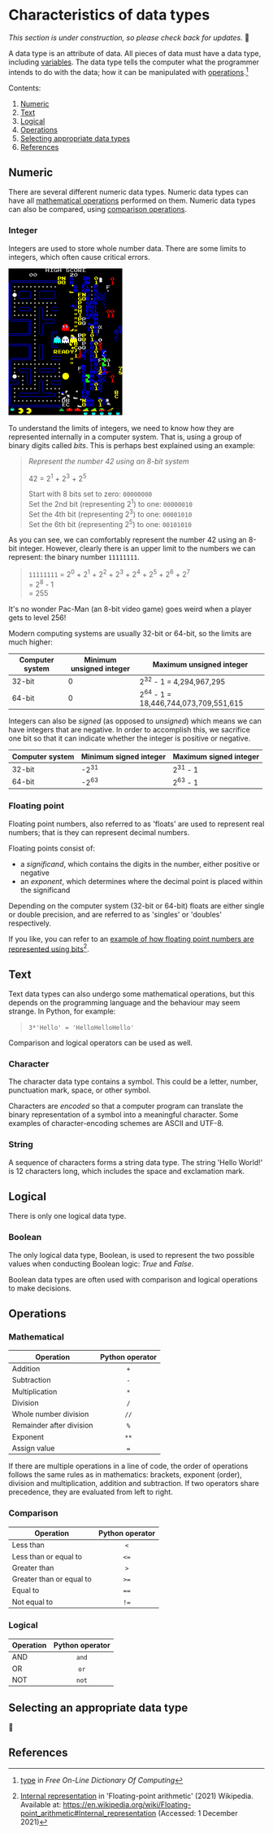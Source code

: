# Characteristics of data types

_This section is under construction, so please check back for updates._ 🚧

A data type is an attribute of data. All pieces of data must have a data type, including [variables](kk319.md#variables). The data type tells the computer what the programmer intends to do with the data; how it can be manipulated with [operations](#operations).[^1] 

Contents:

1. [Numeric](#numeric)
1. [Text](#text)
1. [Logical](#logical)
1. [Operations](#operations)
1. [Selecting appropriate data types](#selecting-an-appropriate-data-type)
1. [References](#references)

## Numeric

There are several different numeric data types. Numeric data types can have all [mathematical operations](#mathematical) performed on them. Numeric data types can also be compared, using [comparison operations](#comparison).

### Integer

Integers are used to store whole number data. There are some limits to integers, which often cause critical errors.

![Integer overflow in Pac-Man](/images/pacman-integer-overflow.png)

To understand the limits of integers, we need to know how they are represented internally in a computer system. That is, using a group of binary digits called _bits_. This is perhaps best explained using an example:

> _Represent the number 42 using an 8-bit system_
>
> 42 = 2<sup>1</sup> + 2<sup>3</sup> + 2<sup>5</sup>
>
> Start with 8 bits set to zero: `00000000`  
Set the 2nd bit (representing 2<sup>1</sup>) to one: `00000010`  
Set the 4th bit (representing 2<sup>3</sup>) to one: `00001010`  
Set the 6th bit (representing 2<sup>5</sup>) to one: `00101010`

As you can see, we can comfortably represent the number 42 using an 8-bit integer. However, clearly there is an upper limit to the numbers we can represent: the binary number `11111111`.

> `11111111` = 2<sup>0</sup> + 2<sup>1</sup> + 2<sup>2</sup> + 2<sup>3</sup> + 2<sup>4</sup> + 2<sup>5</sup> + 2<sup>6</sup> + 2<sup>7</sup>  
= 2<sup>8</sup> - 1  
= 255

It's no wonder Pac-Man (an 8-bit video game) goes weird when a player gets to level 256!

Modern computing systems are usually 32-bit or 64-bit, so the limits are much higher:

| Computer system | Minimum unsigned integer | Maximum unsigned integer |
| --- | --- | --- |
| 32-bit | 0 | 2<sup>32</sup> - 1 = 4,294,967,295 |
| 64-bit | 0 | 2<sup>64</sup> - 1 = 18,446,744,073,709,551,615 |

Integers can also be _signed_ (as opposed to _unsigned_) which means we can have integers that are negative. In order to accomplish this, we sacrifice one bit so that it can indicate whether the integer is positive or negative.

| Computer system | Minimum signed integer | Maximum signed integer |
| --- | --- | --- |
| 32-bit | -2<sup>31</sup> | 2<sup>31</sup> - 1 |
| 64-bit | -2<sup>63</sup> | 2<sup>63</sup> - 1 |

### Floating point

Floating point numbers, also referred to as 'floats' are used to represent real numbers; that is they can represent decimal numbers.

Floating points consist of:
* a _significand_, which contains the digits in the number, either positive or negative
* an _exponent_, which determines where the decimal point is placed within the significand

Depending on the computer system (32-bit or 64-bit) floats are either single or double precision, and are referred to as 'singles' or 'doubles' respectively.

If you like, you can refer to an [example of how floating point numbers are represented using bits](https://en.wikipedia.org/wiki/Floating-point_arithmetic#Internal_representation)[^2].

## Text

Text data types can also undergo some mathematical operations, but this depends on the programming language and the behaviour may seem strange. In Python, for example:

> `3*'Hello' = 'HelloHelloHello'`

Comparison and logical operators can be used as well.

### Character

The character data type contains a symbol. This could be a letter, number, punctuation mark, space, or other symbol.

Characters are _encoded_ so that a computer program can translate the binary representation of a symbol into a meaningful character. Some examples of character-encoding schemes are ASCII and UTF-8.

### String

A sequence of characters forms a string data type. The string 'Hello World!' is 12 characters long, which includes the space and exclamation mark.

## Logical

There is only one logical data type.

### Boolean

The only logical data type, Boolean, is used to represent the two possible values when conducting Boolean logic: _True_ and _False_.

Boolean data types are often used with comparison and logical operations to make decisions.

## Operations

### Mathematical

| Operation | Python operator |
| --- | :---: |
| Addition | `+` |
| Subtraction | `-` |
| Multiplication | `*` |
| Division | `/` |
| Whole number division | `//` |
| Remainder after division | `%` |
| Exponent | `**` |
| Assign value | `=` |

If there are multiple operations in a line of code, the order of operations follows the same rules as in mathematics: brackets, exponent (order), division and multiplication, addition and subtraction. If two operators share precedence, they are evaluated from left to right.

### Comparison

| Operation | Python operator |
| --- | :---: |
| Less than | `<` |
| Less than or equal to | `<=` |
| Greater than | `>` |
| Greater than or equal to | `>=` |
| Equal to | `==` |
| Not equal to | `!=` |

### Logical

| Operation | Python operator |
| --- | :---: |
| AND | `and` |
| OR | `or` |
| NOT | `not` |

## Selecting an appropriate data type

🚧

## References

[^1]: [type](https://foldoc.org/type) in _Free On-Line Dictionary Of Computing_  
[^2]: [Internal representation](https://en.wikipedia.org/wiki/Floating-point_arithmetic#Internal_representation) in 'Floating-point arithmetic' (2021) Wikipedia. Available at: https://en.wikipedia.org/wiki/Floating-point_arithmetic#Internal_representation (Accessed: 1 December 2021)  

